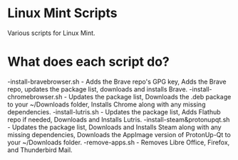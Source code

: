 # Linux Mint Scripts
Various scripts for Linux Mint.

# What does each script do?
-install-bravebrowser.sh - Adds the Brave repo's GPG key, Adds the Brave repo, updates the package list, downloads and installs Brave. 
-install-chromebrowser.sh - Updates the package list, Downloads the .deb package to your ~/Downloads folder, Installs Chrome along with any missing dependencies.
-install-lutris.sh - Updates the package list, Adds Flathub repo if needed, Downloads and Installs Lutris.
-install-steam&protonupqt.sh - Updates the package list, Downloads and Installs Steam along with any missing dependencies, Downloads the AppImage version of ProtonUp-Qt to your ~/Downloads folder.
-remove-apps.sh - Removes Libre Office, Firefox, and Thunderbird Mail.
